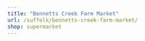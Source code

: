 ```yaml
---
title: "Bennetts Creek Farm Market"
url: /suffolk/bennetts-creek-farm-market/
shop: supermarket
---
```

